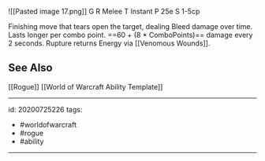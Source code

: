![[Pasted image 17.png]]
G 
R Melee
T Instant
P 25e
S 1-5cp

Finishing move that tears open the target, dealing Bleed damage over time. Lasts longer per combo point. ==60 + (8 * ComboPoints)== damage every 2 seconds.  Rupture returns Energy via [[Venomous Wounds]].

## See Also
[[Rogue]]
[[World of Warcraft Ability Template]]

---

id: 20200725226
tags:
 - #worldofwarcraft
 - #rogue
 - #ability

---